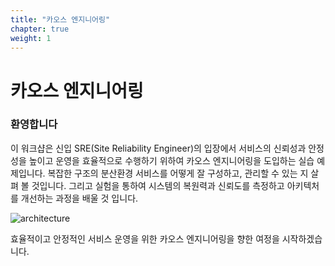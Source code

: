 ```yaml
---
title: "카오스 엔지니어링"
chapter: true
weight: 1
---
```


# 카오스 엔지니어링

### 환영합니다
이 워크샵은 신입 SRE(Site Reliability Engineer)의 입장에서 서비스의 신뢰성과 안정성을 높이고 운영을 효율적으로 수행하기 위하여 카오스 엔지니어링을 도입하는 실습 예제입니다. 복잡한 구조의 분산환경 서비스를 어떻게 잘 구성하고, 관리할 수 있는 지 살펴 볼 것입니다. 그리고 실험을 통하여 시스템의 복원력과 신뢰도를 측정하고 아키텍처를 개선하는 과정을 배울 것 입니다.

![architecture](/images/aws/yelb-service-mesh-architecture.png)

효율적이고 안정적인 서비스 운영을 위한 카오스 엔지니어링을 향한 여정을 시작하겠습니다.
